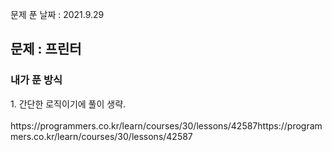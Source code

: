 문제 푼 날짜 : 2021.9.29

<h2>문제 : 프린터</h2>

<h3>내가 푼 방식</h3>
<div>1. 간단한 로직이기에 풀이 생략.</div>

<br>
https://programmers.co.kr/learn/courses/30/lessons/42587https://programmers.co.kr/learn/courses/30/lessons/42587